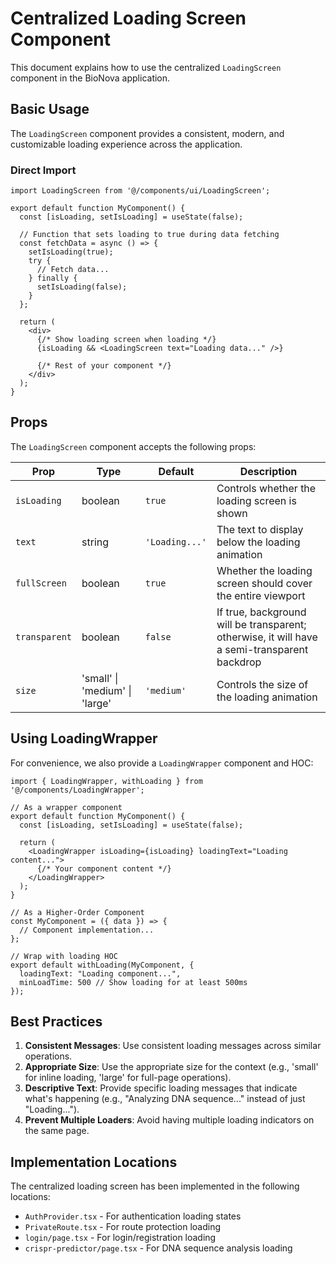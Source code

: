 # Centralized Loading Screen Component

This document explains how to use the centralized `LoadingScreen` component in the BioNova application.

## Basic Usage

The `LoadingScreen` component provides a consistent, modern, and customizable loading experience across the application.

### Direct Import

```tsx
import LoadingScreen from '@/components/ui/LoadingScreen';

export default function MyComponent() {
  const [isLoading, setIsLoading] = useState(false);
  
  // Function that sets loading to true during data fetching
  const fetchData = async () => {
    setIsLoading(true);
    try {
      // Fetch data...
    } finally {
      setIsLoading(false);
    }
  };
  
  return (
    <div>
      {/* Show loading screen when loading */}
      {isLoading && <LoadingScreen text="Loading data..." />}
      
      {/* Rest of your component */}
    </div>
  );
}
```

## Props

The `LoadingScreen` component accepts the following props:

| Prop | Type | Default | Description |
|------|------|---------|-------------|
| `isLoading` | boolean | `true` | Controls whether the loading screen is shown |
| `text` | string | `'Loading...'` | The text to display below the loading animation |
| `fullScreen` | boolean | `true` | Whether the loading screen should cover the entire viewport |
| `transparent` | boolean | `false` | If true, background will be transparent; otherwise, it will have a semi-transparent backdrop |
| `size` | 'small' \| 'medium' \| 'large' | `'medium'` | Controls the size of the loading animation |

## Using LoadingWrapper

For convenience, we also provide a `LoadingWrapper` component and HOC:

```tsx
import { LoadingWrapper, withLoading } from '@/components/LoadingWrapper';

// As a wrapper component
export default function MyComponent() {
  const [isLoading, setIsLoading] = useState(false);
  
  return (
    <LoadingWrapper isLoading={isLoading} loadingText="Loading content...">
      {/* Your component content */}
    </LoadingWrapper>
  );
}

// As a Higher-Order Component
const MyComponent = ({ data }) => {
  // Component implementation...
};

// Wrap with loading HOC
export default withLoading(MyComponent, { 
  loadingText: "Loading component...",
  minLoadTime: 500 // Show loading for at least 500ms
});
```

## Best Practices

1. **Consistent Messages**: Use consistent loading messages across similar operations.
2. **Appropriate Size**: Use the appropriate size for the context (e.g., 'small' for inline loading, 'large' for full-page operations).
3. **Descriptive Text**: Provide specific loading messages that indicate what's happening (e.g., "Analyzing DNA sequence..." instead of just "Loading...").
4. **Prevent Multiple Loaders**: Avoid having multiple loading indicators on the same page.

## Implementation Locations

The centralized loading screen has been implemented in the following locations:

- `AuthProvider.tsx` - For authentication loading states
- `PrivateRoute.tsx` - For route protection loading
- `login/page.tsx` - For login/registration loading
- `crispr-predictor/page.tsx` - For DNA sequence analysis loading 